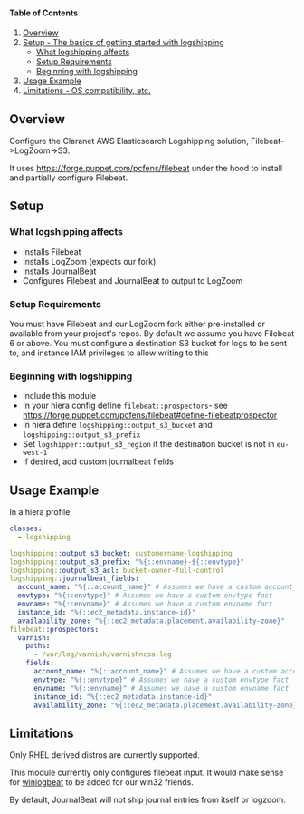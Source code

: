 #### Table of Contents

1. [Overview](#overview)
2. [Setup - The basics of getting started with logshipping](#setup)
    * [What logshipping affects](#what-logshipping-affects)
    * [Setup Requirements](#setup-requirements)
    * [Beginning with logshipping](#beginning-with-logshipping)
3. [Usage Example](#usage-example)
4. [Limitations - OS compatibility, etc.](#limitations)

## Overview

Configure the Claranet AWS Elasticsearch Logshipping solution, Filebeat->LogZoom->S3.

It uses https://forge.puppet.com/pcfens/filebeat under the hood to install and partially configure Filebeat.

## Setup

### What logshipping affects

- Installs Filebeat
- Installs LogZoom (expects our fork)
- Installs JournalBeat
- Configures Filebeat and JournalBeat to output to LogZoom

### Setup Requirements

You must have Filebeat and our LogZoom fork either pre-installed or available from your project's repos.
By default we assume you have Filebeat 6 or above.
You must configure a destination S3 bucket for logs to be sent to, and instance IAM privileges to allow writing to this

### Beginning with logshipping

- Include this module
- In your hiera config define `filebeat::prospectors`- see https://forge.puppet.com/pcfens/filebeat#define-filebeatprospector
- In hiera define `logshipping::output_s3_bucket` and `logshipping::output_s3_prefix`
- Set `logshipper::output_s3_region` if the destination bucket is not in `eu-west-1`
- If desired, add custom journalbeat fields

## Usage Example

In a hiera profile:

```yaml
classes:
  - logshipping

logshipping::output_s3_bucket: customername-logshipping
logshipping::output_s3_prefix: "%{::envname}-${::envtype}"
logshipping::output_s3_acl: bucket-owner-full-control
logshipping::journalbeat_fields:
  account_name: "%{::account_name}" # Assumes we have a custom account_name fact
  envtype: "%{::envtype}" # Assumes we have a custom envtype fact
  envname: "%{::envname}" # Assumes we have a custom envname fact
  instance_id: "%{::ec2_metadata.instance-id}"
  availability_zone: "%{::ec2_metadata.placement.availability-zone}"
filebeat::prospectors:
  varnish:
    paths:
      - /var/log/varnish/varnishncsa.log
    fields:
      account_name: "%{::account_name}" # Assumes we have a custom account_name fact
      envtype: "%{::envtype}" # Assumes we have a custom envtype fact
      envname: "%{::envname}" # Assumes we have a custom envname fact
      instance_id: "%{::ec2_metadata.instance-id}"
      availability_zone: "%{::ec2_metadata.placement.availability-zone}"
```

## Limitations

Only RHEL derived distros are currently supported.

This module currently only configures filebeat input.
It would make sense for [winlogbeat](https://www.elastic.co/products/beats/winlogbeat) to be added for our win32 friends.

By default, JournalBeat will not ship journal entries from itself or logzoom.
